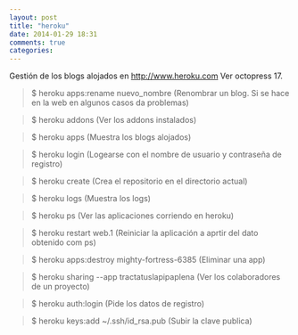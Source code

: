 ```yaml
---
layout: post
title: "heroku"
date: 2014-01-29 18:31
comments: true
categories: 
---
```

Gestión de los blogs alojados en <http://www.heroku.com> Ver octopress 17.

>$ heroku apps:rename nuevo_nombre (Renombrar un blog. Si se hace en la web en algunos casos da problemas)

>$ heroku addons (Ver los addons instalados)

>$ heroku apps (Muestra los blogs alojados)

>$ heroku login (Logearse con el nombre de usuario y contraseña de registro)

>$ heroku create (Crea el repositorio en el directorio actual)

>$ heroku logs (Muestra los logs)

>$ heroku ps (Ver las aplicaciones corriendo en heroku)

>$ heroku restart web.1 (Reiniciar la aplicación a aprtir del dato obtenido com ps)

>$ heroku apps:destroy mighty-fortress-6385 (Eliminar una app)

>$ heroku sharing --app tractatuslapipaplena (Ver los colaboradores de un proyecto)

>$ heroku auth:login (Pide los datos de registro)

>$ heroku keys:add ~/.ssh/id_rsa.pub (Subir la clave publica)

